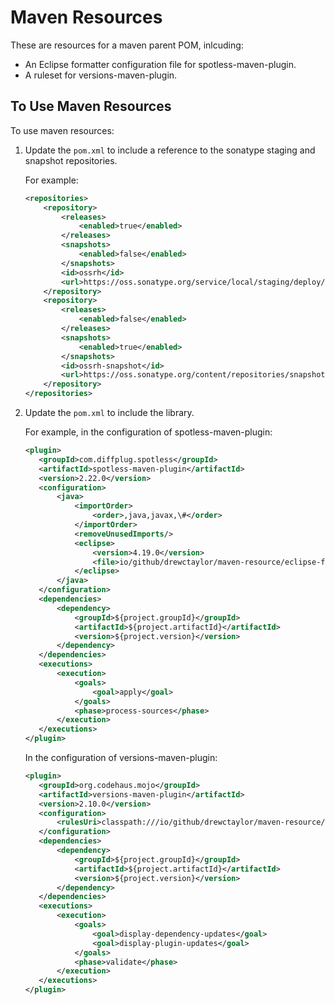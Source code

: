# Maven Resources

These are resources for a maven parent POM, inlcuding:

* An Eclipse formatter configuration file for spotless-maven-plugin.
* A ruleset for versions-maven-plugin.

## To Use Maven Resources

To use maven resources:

1) Update the `pom.xml` to include a reference to the sonatype staging and snapshot repositories.

   For example:

    ```xml
    <repositories>
        <repository>
            <releases>
                <enabled>true</enabled>
            </releases>
            <snapshots>
                <enabled>false</enabled>
            </snapshots>
            <id>ossrh</id>
            <url>https://oss.sonatype.org/service/local/staging/deploy/maven2</url>
        </repository>
        <repository>
            <releases>
                <enabled>false</enabled>
            </releases>
            <snapshots>
                <enabled>true</enabled>
            </snapshots>
            <id>ossrh-snapshot</id>
            <url>https://oss.sonatype.org/content/repositories/snapshots</url>
        </repository>
    </repositories>
    ```

2) Update the `pom.xml` to include the library.

   For example, in the configuration of spotless-maven-plugin:

    ```xml
   <plugin>
       <groupId>com.diffplug.spotless</groupId>
       <artifactId>spotless-maven-plugin</artifactId>
       <version>2.22.0</version>
       <configuration>
           <java>
               <importOrder>
                   <order>,java,javax,\#</order>
               </importOrder>
               <removeUnusedImports/>
               <eclipse>
                   <version>4.19.0</version>
                   <file>io/github/drewctaylor/maven-resource/eclipse-formatter-config.xml</file>
               </eclipse>
           </java>
       </configuration>
       <dependencies>
           <dependency>
               <groupId>${project.groupId}</groupId>
               <artifactId>${project.artifactId}</artifactId>
               <version>${project.version}</version>
           </dependency>
       </dependencies>
       <executions>
           <execution>
               <goals>
                   <goal>apply</goal>
               </goals>
               <phase>process-sources</phase>
           </execution>
       </executions>
   </plugin>
   ```

   In the configuration of versions-maven-plugin:

    ```xml
   <plugin>
       <groupId>org.codehaus.mojo</groupId>
       <artifactId>versions-maven-plugin</artifactId>
       <version>2.10.0</version>
       <configuration>
           <rulesUri>classpath:///io/github/drewctaylor/maven-resource/ruleset.xml</rulesUri>
       </configuration>
       <dependencies>
           <dependency>
               <groupId>${project.groupId}</groupId>
               <artifactId>${project.artifactId}</artifactId>
               <version>${project.version}</version>
           </dependency>
       </dependencies>
       <executions>
           <execution>
               <goals>
                   <goal>display-dependency-updates</goal>
                   <goal>display-plugin-updates</goal>
               </goals>
               <phase>validate</phase>
           </execution>
       </executions>
   </plugin>
   ```